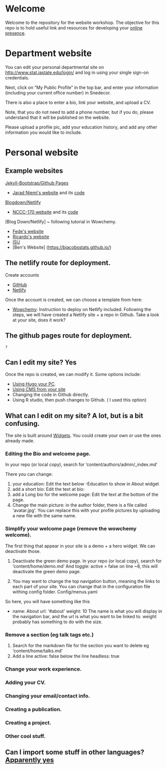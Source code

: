 # Welcome 

Welcome to the repository for the website workshop. The objective for this repo is to hold useful link and resources for developing your 
[online presence](presentations/01-online.Rmd).

# Department website

You can edit your personal departmental site on http://www.stat.iastate.edu/login/ and log in using your single sign-on credentials.

Next, click on “My Public Profile” in the top bar, and enter your information (including your current office number) in Snedecor. 

There is also a place to enter a bio, link your website, and upload a CV. 

Note, that you do not need to add a phone number, but if you do, please understand that it will be published on the website. 

Please upload a profile pic, add your education history, and add any other information you would like to include.


# Personal website

## Example websites

[Jekyll-Bootstrap/Github Pages](http://jekyllbootstrap.com/)

- [Jarad Niemi's website](https://www.jarad.me/) and its [code](https://github.com/jarad/jarad.github.com)

[Blogdown/Netlify](https://www.apreshill.com/blog/2020-12-new-year-new-blogdown/)

- [NCCC-170 website](https://nccc170.netlify.app/) and its [code](https://github.com/NCCC-170/nccc170-website)

[Blog Down/Netlify] ~ following tutorial in Wowchemy.
 - [Fede's website](https://fveneri.netlify.app/)
 - [Ricardo's website](https://www.ricardobatista.com/)
 - [ISU](https://www.stat.iastate.edu/)
 - [Ben's Website] (https://bjacobsstats.github.io/)
 
 
## The netlify route for deployment.

Create accounts
* [GitHub](https://github.com/)
* [Netlify](https://www.netlify.com/)

Once the account is created, we can choose a template from here:
 * [Wowchemy](https://wowchemy.com/): Instruction to deploy on Netlify included.
Following the steps, we will have created a Netlify site + a repo in Github.
Take a look at your site, does it work?
## The github pages route for deployment.
	?
## Can I edit my site? Yes
Once the repo is created, we can modify it. Some options include:
-	[Using Hugo your PC](https://wowchemy.com/docs/getting-started/install-hugo-extended/).
-	[Using CMS from your site](https://wowchemy.com/docs/getting-started/hugo-cms/)
-	Changing the code in Github directly. 
-	Using R studio, then push changes to Github. ( I used this option)

## What can I edit on my site? A lot, but is a bit confusing.

The site is built around [Widgets]( https://wowchemy.com/docs/getting-started/page-builder/). 
You could create your own or use the ones already made.

### Editing the Bio and welcome page.
In your repo (or local copy), search for ‘content/authors/admin/_index.md’

There you can change:

1. your education: Edit the text below -Education to show in About widget
2. add a short bio: Edit the text at bio:
3. add a Long bio for the welcome page: Edit the text at the bottom of the page.
4. Change the main picture: in the author folder, there is a file called 'avatar.jpg'. You can replace this with your profile pictures by uploading a new file with the same name. 

### Simplify your welcome page (remove the wowchemy welcome).

The first thing that appear in your site is a demo + a hero widget. We can deactivate those.

1.	Deactivate the green demo page.
In your repo (or local copy), search for ‘content/home/demo.md’
And toggle: active = false   on line ~8, this will deactivate the green demo page. 

2. You may want to change the top navigation button, meaning the links to each part of your site.
	You can change that in the configuration file withing config folder.
	Config/menus.yaml

So here, you will have something like this
-	 name: About
 	       url: '#about'
   	       weight: 10
The name is what you will display in the navigation bar, and the url is what you want to be linked to.
	weight probably has something to do with the size. 


### Remove a section (eg talk tags etc.) 

1. Search for the markdown file for the section you want to delete eg ‘content/home/talks.md’
2. Add a line active: false  below the line headless: true

### Change your work experience.

### Adding your CV.

### Changing your email/contact info.

### Creating a publication.
### Creating a project.
### Other cool stuff.
## Can I import some stuff in other languages? [Apparently yes]( https://wowchemy.com/docs/import/)
